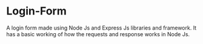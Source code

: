 # Login-Form
A login form made using Node Js and Express Js libraries and framework. It has a basic working of how the requests and response works in Node Js.
